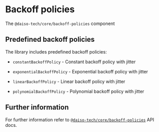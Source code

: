 # Backoff policies

The `@daiso-tech/core/backoff-policies` component

## Predefined backoff policies

The library includes predefined backoff policies:

- `constantBackoffPolicy` - Constant backoff policy with jitter

- `exponentialBackoffPolicy` - Exponential backoff policy with jitter

- `linearBackoffPolicy` - Linear backoff policy with jitter

- `polynomialBackoffPolicy` - Polynomial backoff policy with jitter

## Further information

For further information refer to [`@daiso-tech/core/backoff-policies`](https://yousif-khalil-abdulkarim.github.io/daiso-core/modules/BackoffPolicy.html) API docs.
